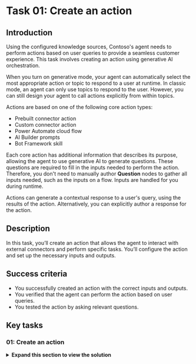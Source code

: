 # Task 01: Create an action

## Introduction

Using the configured knowledge sources, Contoso's agent needs to perform actions based on user queries to provide a seamless customer experience. This task involves creating an action using generative AI orchestration.

When you turn on generative mode, your agent can automatically select the most appropriate action or topic to respond to a user at runtime. In classic mode, an agent can only use topics to respond to the user. However, you can still design your agent to call actions explicitly from within topics.

Actions are based on one of the following core action types:

  - Prebuilt connector action
  - Custom connector action
  - Power Automate cloud flow
  - AI Builder prompts
  - Bot Framework skill

Each core action has additional information that describes its purpose, allowing the agent to use generative AI to generate questions. These questions are required to fill in the inputs needed to perform the action. Therefore, you don't need to manually author **Question** nodes to gather all inputs needed, such as the inputs on a flow. Inputs are handled for you during runtime.

Actions can generate a contextual response to a user's query, using the results of the action. Alternatively, you can explicitly author a response for the action.

## Description

In this task, you’ll create an action that allows the agent to interact with external connectors and perform specific tasks. You’ll configure the action and set up the necessary inputs and outputs.

## Success criteria

-   You successfully created an action with the correct inputs and outputs.
-   You verified that the agent can perform the action based on user queries.
-   You tested the action by asking relevant questions.


## Key tasks

### 01: Create an action

<details markdown="block"> 
  <summary><strong>Expand this section to view the solution</strong></summary> 

1. Select **Actions** on the top bar.

	![xoij30e1.jpg](../../media/xoij30e1.jpg)

1. Select **Add an action**.

1. Select the **Get forecast for today** MSN Weather connector.

	![vl71pr0h.jpg](../../media/vl71pr0h.jpg)

1. Select **Next** in the lower-right corner of the pane.

1. Under **End user authentication**, select the dropdown menu, then select **Copilot author authentication**. 

	  ![gkaboin2.jpg](../../media/gkaboin2.jpg)

     {: .important }
     > This uses the connector under the context of the agent author, rather than prompting the end user to connect. 

1. Select the **Inputs and outputs** section, then under **Inputs**, select **Units**.

	![wdanpr73.jpg](../../media/wdanpr73.jpg)

1. Select the dropdown menu under **How will the agent fill this input?**, then select **Set as a value**.

	![kwmjl4t2.jpg](../../media/kwmjl4t2.jpg)

1. Select **Confirm** on the dialog.

1. Select the text box under **Value**, select **Imperial**, then select **Done** in the lower-right corner of the pane.

	![45nwag0i.jpg](../../media/45nwag0i.jpg)

1. Review the configuration, then select **Add action** in the lower-right corner of the pane.

	![it7x3rmc.jpg](../../media/it7x3rmc.jpg)

  </details>